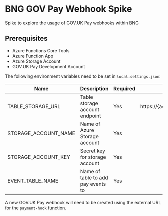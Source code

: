 # BNG GOV Pay Webhook Spike
Spike to explore the usage of GOV.UK Pay webhooks within BNG

## Prerequisites
* Azure Functions Core Tools
* Azure Function App
* Azure Storage Account
* GOV.UK Pay Development Account

The following environment variables need to be set in `local.settings.json`:

| Name                 	| Description                        	| Required 	| Notes                                    	|
|----------------------	|------------------------------------	|----------	|------------------------------------------	|
| TABLE_STORAGE_URL    	| Table storage account endpoint     	| Yes      	| https://{account}.table.core.windows.net 	|
| STORAGE_ACCOUNT_NAME 	| Name of Azure Storage account      	| Yes      	|                                          	|
| STORAGE_ACCOUNT_KEY  	| Secret key for storage account     	| Yes      	|                                          	|
| EVENT_TABLE_NAME     	| Name of table to add pay events to 	| Yes      	|                                          	|

A new GOV.UK Pay webhook will need to be created using the external URL for the `payment-hook` function.
